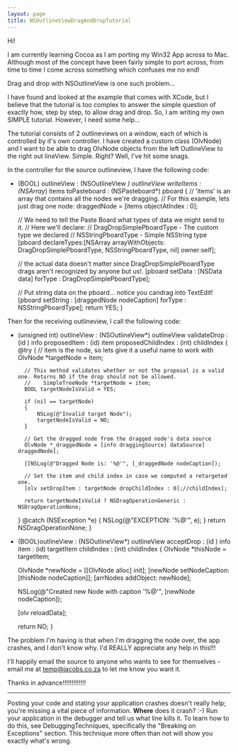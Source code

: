 ```yaml
---
layout: page
title: NSOutlineViewDragAndDropTutorial
---
```


Hi!

I am currently learning Cocoa as I am porting my Win32 App across to Mac. Although most of the concept have been fairly simple to port across, from time to time I come across something which confuses me no end!

Drag and drop with NSOutlineView is one such problem...

I have found and looked at the example that comes with XCode, but I believe that the tutorial is too complex to answer the simple question of exactly how, step by step, to allow drag and drop. So, I am writing my own SIMPLE tutorial. However, I need some help...

The tutorial consists of 2 outlineviews on a window, each of which is controlled by it's own controller. I have created a custom class (OlvNode) and I want to be able to drag OlvNode objects from the left OutlineView to the right out lineView. Simple. Right? Well, I've hit some snags.

In the controller for the source outlineview, I have the following code:

    
- (BOOL) outlineView : (NSOutlineView *) outlineView 
		  writeItems : (NSArray*) items 
		toPasteboard : (NSPasteboard*) pboard 
{
	// 'items' is an array that contains all the nodes we're dragging.
	// For this example, lets just drag one node:
	draggedNode =  [items objectAtIndex : 0];
	
    // We need to tell the Paste Board what types of data we might send to it.
	// Here we'll declare:
	//		DragDropSimplePboardType - The custom type we declared 
	//		NSStringPboardType       - Simple NSString type
    [pboard declareTypes:[NSArray arrayWithObjects: DragDropSimplePboardType, NSStringPboardType,  nil] owner:self];
	
    // the actual data doesn't matter since DragDropSimplePboardType drags aren't recognized by anyone but us!.
    [pboard setData : [NSData data] 
			forType : DragDropSimplePboardType]; 
    
    // Put string data on the pboard... notice you candrag into TextEdit!
    [pboard setString : [draggedNode nodeCaption] 
			  forType : NSStringPboardType];
    return YES;
}


Then for the receiving outlineview, I call the following code:

    
- (unsigned int) outlineView : (NSOutlineView*) outlineView 
				validateDrop : (id <NSDraggingInfo>) info 
				proposedItem : (id) item 
		  proposedChildIndex : (int) childIndex 
{
	@try
	{
		// item is the node, so lets give it a useful name to work with
		OlvNode *targetNode = item;

		// This method validates whether or not the proposal is a valid one. Returns NO if the drop should not be allowed.
		//    SimpleTreeNode *targetNode = item;
		BOOL targetNodeIsValid = YES;
		
		if (nil == targetNode)
		{
			NSLog(@"Invalid target Node");
			targetNodeIsValid = NO;
		}

		// Get the dragged node from the dragged node's data source
		OlvNode *_draggedNode = [info draggingSource] dataSource] draggedNode];
		
		[[NSLog(@"Dragged Node is: '%@'", [_draggedNode nodeCaption]);

		// Set the item and child index in case we computed a retargeted one.
		[olv setDropItem : targetNode dropChildIndex : 0];//childIndex];

		return targetNodeIsValid ? NSDragOperationGeneric : NSDragOperationNone;
		
	}
	@catch (NSException *e) 
	{
		NSLog(@"EXCEPTION: '%@'", e);
	}
	return NSDragOperationNone;
}



- (BOOL)outlineView : (NSOutlineView*) outlineView 
		 acceptDrop : (id <NSDraggingInfo>) info 
			   item : (id) targetItem 
		 childIndex : (int) childIndex 
{
	OlvNode *thisNode = targetItem;
	
	OlvNode *newNode = [[OlvNode alloc] init];
	[newNode setNodeCaption: [thisNode nodeCaption]];
	[arrNodes addObject: newNode];
	
	NSLog(@"Created new Node with caption '%@'", [newNode nodeCaption]);
	
	[olv reloadData];

    return NO;
}


The problem I'm having is that when I'm dragging the node over, the app crashes, and I don't know why. I'd REALLY appreciate any help in this!!!

I'll happily email the source to anyone who wants to see for themselves - email me at temp@jacobs.co.za to let me know you want it.

Thanks in advance!!!!!!!!!!!!!

----

Posting your code and stating your application crashes doesn't really help; you're missing a vital piece of information. **Where** does it crash? :-) Run your application in the debugger and tell us what line kills it. To learn how to do this, see DebuggingTechniques, specifically the "Breaking on Exceptions" section. This technique more often than not will show you exactly what's wrong.

